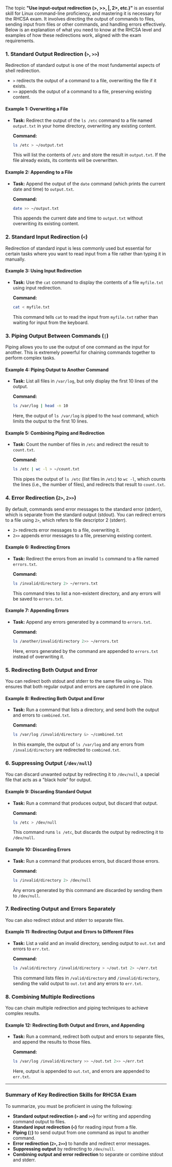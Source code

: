 The topic **"Use input-output redirection (>, >>, |, 2>, etc.)"** is an essential skill for Linux command-line proficiency, and mastering it is necessary for the RHCSA exam. It involves directing the output of commands to files, sending input from files or other commands, and handling errors effectively. Below is an explanation of what you need to know at the RHCSA level and examples of how these redirections work, aligned with the exam requirements.


### **1. Standard Output Redirection (`>`, `>>`)**
Redirection of standard output is one of the most fundamental aspects of shell redirection.

- `>` redirects the output of a command to a file, overwriting the file if it exists.
- `>>` appends the output of a command to a file, preserving existing content.

#### **Example 1: Overwriting a File**
- **Task:** Redirect the output of the `ls /etc` command to a file named `output.txt` in your home directory, overwriting any existing content.

  **Command:**
  ```bash
  ls /etc > ~/output.txt
  ```

  This will list the contents of `/etc` and store the result in `output.txt`. If the file already exists, its contents will be overwritten.

#### **Example 2: Appending to a File**
- **Task:** Append the output of the `date` command (which prints the current date and time) to `output.txt`.

  **Command:**
  ```bash
  date >> ~/output.txt
  ```

  This appends the current date and time to `output.txt` without overwriting its existing content.

### **2. Standard Input Redirection (`<`)**
Redirection of standard input is less commonly used but essential for certain tasks where you want to read input from a file rather than typing it in manually.

#### **Example 3: Using Input Redirection**
- **Task:** Use the `cat` command to display the contents of a file `myfile.txt` using input redirection.

  **Command:**
  ```bash
  cat < myfile.txt
  ```

  This command tells `cat` to read the input from `myfile.txt` rather than waiting for input from the keyboard.

### **3. Piping Output Between Commands (`|`)**
Piping allows you to use the output of one command as the input for another. This is extremely powerful for chaining commands together to perform complex tasks.

#### **Example 4: Piping Output to Another Command**
- **Task:** List all files in `/var/log`, but only display the first 10 lines of the output.

  **Command:**
  ```bash
  ls /var/log | head -n 10
  ```

  Here, the output of `ls /var/log` is piped to the `head` command, which limits the output to the first 10 lines.

#### **Example 5: Combining Piping and Redirection**
- **Task:** Count the number of files in `/etc` and redirect the result to `count.txt`.

  **Command:**
  ```bash
  ls /etc | wc -l > ~/count.txt
  ```

  This pipes the output of `ls /etc` (list files in `/etc`) to `wc -l`, which counts the lines (i.e., the number of files), and redirects that result to `count.txt`.

### **4. Error Redirection (`2>`, `2>>`)**
By default, commands send error messages to the standard error (stderr), which is separate from the standard output (stdout). You can redirect errors to a file using `2>`, which refers to file descriptor 2 (stderr).

- `2>` redirects error messages to a file, overwriting it.
- `2>>` appends error messages to a file, preserving existing content.

#### **Example 6: Redirecting Errors**
- **Task:** Redirect the errors from an invalid `ls` command to a file named `errors.txt`.

  **Command:**
  ```bash
  ls /invalid/directory 2> ~/errors.txt
  ```

  This command tries to list a non-existent directory, and any errors will be saved to `errors.txt`.

#### **Example 7: Appending Errors**
- **Task:** Append any errors generated by a command to `errors.txt`.

  **Command:**
  ```bash
  ls /another/invalid/directory 2>> ~/errors.txt
  ```

  Here, errors generated by the command are appended to `errors.txt` instead of overwriting it.

### **5. Redirecting Both Output and Error**
You can redirect both stdout and stderr to the same file using `&>`. This ensures that both regular output and errors are captured in one place.

#### **Example 8: Redirecting Both Output and Error**
- **Task:** Run a command that lists a directory, and send both the output and errors to `combined.txt`.

  **Command:**
  ```bash
  ls /var/log /invalid/directory &> ~/combined.txt
  ```

  In this example, the output of `ls /var/log` and any errors from `/invalid/directory` are redirected to `combined.txt`.

### **6. Suppressing Output (`/dev/null`)**
You can discard unwanted output by redirecting it to `/dev/null`, a special file that acts as a "black hole" for output.

#### **Example 9: Discarding Standard Output**
- **Task:** Run a command that produces output, but discard that output.

  **Command:**
  ```bash
  ls /etc > /dev/null
  ```

  This command runs `ls /etc`, but discards the output by redirecting it to `/dev/null`.

#### **Example 10: Discarding Errors**
- **Task:** Run a command that produces errors, but discard those errors.

  **Command:**
  ```bash
  ls /invalid/directory 2> /dev/null
  ```

  Any errors generated by this command are discarded by sending them to `/dev/null`.

### **7. Redirecting Output and Errors Separately**
You can also redirect stdout and stderr to separate files.

#### **Example 11: Redirecting Output and Errors to Different Files**
- **Task:** List a valid and an invalid directory, sending output to `out.txt` and errors to `err.txt`.

  **Command:**
  ```bash
  ls /valid/directory /invalid/directory > ~/out.txt 2> ~/err.txt
  ```

  This command lists files in `/valid/directory` and `/invalid/directory`, sending the valid output to `out.txt` and any errors to `err.txt`.

### **8. Combining Multiple Redirections**
You can chain multiple redirection and piping techniques to achieve complex results.

#### **Example 12: Redirecting Both Output and Errors, and Appending**
- **Task:** Run a command, redirect both output and errors to separate files, and append the results to those files.

  **Command:**
  ```bash
  ls /var/log /invalid/directory >> ~/out.txt 2>> ~/err.txt
  ```

  Here, output is appended to `out.txt`, and errors are appended to `err.txt`.

---

### **Summary of Key Redirection Skills for RHCSA Exam**
To summarize, you must be proficient in using the following:
- **Standard output redirection (`>` and `>>`)** for writing and appending command output to files.
- **Standard input redirection (`<`)** for reading input from a file.
- **Piping (`|`)** to send output from one command as input to another command.
- **Error redirection (`2>`, `2>>`)** to handle and redirect error messages.
- **Suppressing output** by redirecting to `/dev/null`.
- **Combining output and error redirection** to separate or combine stdout and stderr.